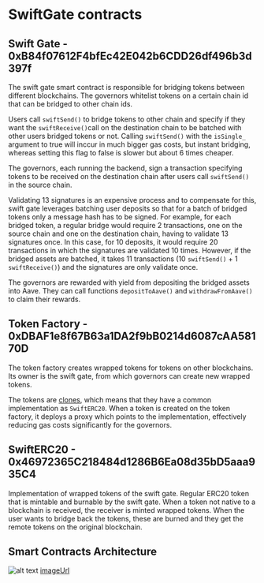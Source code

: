 # SwiftGate contracts

## Swift Gate - 0xB84f07612F4bfEc42E042b6CDD26df496b3d397f

The swift gate smart contract is responsible for bridging tokens between different blockchains. The governors whitelist tokens on a certain chain id that can be bridged to other chain ids. 

Users call `swiftSend()` to bridge tokens to other chain and specify if they want the `swiftReceive()`call on the destination chain to be batched with other users bridged tokens or not. Calling `swiftSend()` with the `isSingle_` argument to true will inccur in much bigger gas costs, but instant bridging, whereas setting this flag to false is slower but about 6 times cheaper.

The governors, each running the backend, sign a transaction specifying tokens to be received on the destination chain after users call `swiftSend()` in the source chain.

Validating 13 signatures is an expensive process and to compensate for this, swift gate leverages batching user deposits so that for a batch of bridged tokens only a message hash has to be signed. For example, for each bridged token, a regular bridge would require 2 transactions, one on the source chain and one on the destination chain, having to validate 13 signatures once. In this case, for 10 deposits, it would require 20 transactions in which the signatures are validated 10 times. However, if the bridged assets are batched, it takes 11 transactions (10 `swiftSend()` + 1 `swiftReceive()`) and the signatures are only validate once.

The governors are rewarded with yield from depositing the bridged assets into Aave. They can call functions `depositToAave()` and `withdrawFromAave()` to claim their rewards.

## Token Factory - 0xDBAF1e8f67B63a1DA2f9bB0214d6087cAA58170D

The token factory creates wrapped tokens for tokens on other blockchains. Its owner is the swift gate, from which governors can create new wrapped tokens. 

The tokens are [clones](https://docs.openzeppelin.com/contracts/4.x/api/proxy#Clones), which means that they have a common implementation as `SwiftERC20`. When a token is created on the token factory, it deploys a proxy which points to the implementation, effectively reducing gas costs significantly for the governors.

## SwiftERC20 - 0x46972365C218484d1286B6Ea08d35bD5aaa935C4

Implementation of wrapped tokens of the swift gate. Regular ERC20 token that is mintable and burnable by the swift gate. When a token not native to a blockchain is received, the receiver is minted wrapped tokens. When the user wants to bridge back the tokens, these are burned and they get the remote tokens on the original blockchain.

## Smart Contracts Architecture

![alt text](https://github.com/0x73696d616f/swift-gate-contracts/blob/master/smart-contracts-architecture.png)
[imageUrl](https://github.com/0x73696d616f/swift-gate-contracts/blob/master/smart-contracts-architecture.png)

